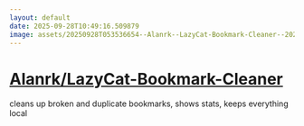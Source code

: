 ```yaml
---
layout: default
date: 2025-09-28T10:49:16.509879
image: assets/20250928T053536654--Alanrk--LazyCat-Bookmark-Cleaner--20250928T054117811--cropped.png
---
```


# [Alanrk/LazyCat-Bookmark-Cleaner](https://github.com/Alanrk/LazyCat-Bookmark-Cleaner)

cleans up broken and duplicate bookmarks, shows stats, keeps everything local
